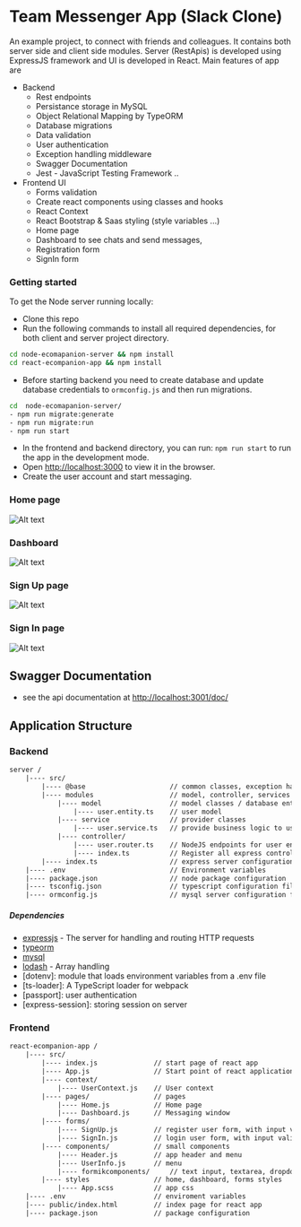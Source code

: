 # Team Messenger App (Slack Clone)

An example project, to connect with friends and colleagues. It contains both server side and client side modules.
Server (RestApis) is developed using ExpressJS framework and UI is developed in React. Main features of app are

- Backend
    -   Rest endpoints
    -   Persistance storage in MySQL
    -   Object Relational Mapping by TypeORM
    -   Database migrations
    -   Data validation
    -   User authentication
    -   Exception handling middleware
    -   Swagger Documentation
    -   Jest - JavaScript Testing Framework ..
- Frontend UI
    -   Forms validation
    -   Create react components using classes and hooks
    -   React Context
    -   React Bootstrap & Saas styling (style variables ...)
    -   Home page
    -   Dashboard to see chats and send messages, 
    -   Registration form
    -   SignIn form
    
### Getting started

To get the Node server running locally:

- Clone this repo
- Run the following commands to install all required dependencies, for both client and server project directory.
```sh
cd node-ecomapanion-server && npm install
cd react-ecompanion-app && npm install
```
- Before starting backend you need to create database and update database credentials to `ormconfig.js` and then run migrations.
```sh
cd  node-ecomapanion-server/ 
- npm run migrate:generate
- npm run migrate:run
- npm run start
```
-   In the frontend and backend directory, you can run: `npm run start` to run the app in the development mode.
-   Open [http://localhost:3000](http://localhost:3000) to view it in the browser.
-   Create the user account and start messaging.

### Home page
![Alt text](https://github.com/sohaib-gujjar/ecompanion/blob/master/react-ecompanion-app/public/home.png "Optional Title")
### Dashboard
![Alt text](https://github.com/sohaib-gujjar/ecompanion/blob/master/react-ecompanion-app/public/dashboard.png "Optional Title")
### Sign Up page
![Alt text](https://github.com/sohaib-gujjar/ecompanion/blob/master/react-ecompanion-app/public/register.png "Optional Title")
### Sign In page
![Alt text](https://github.com/sohaib-gujjar/ecompanion/blob/master/react-ecompanion-app/public/login.png?raw=true "Optional Title")


## Swagger Documentation
- see the api documentation at [http://localhost:3001/doc/](http://localhost:3001/doc/)

## Application Structure

### Backend

```txt
server /
    |---- src/
        |---- @base                     // common classes, exception handler, middleware, db migrations
        |---- modules                   // model, controller, services
            |---- model                 // model classes / database entities
                |---- user.entity.ts    // user model
            |---- service               // provider classes
                |---- user.service.ts   // provide business logic to users
            |---- controller/			         
                |---- user.router.ts    // NodeJS endpoints for user entity
                |---- index.ts			// Register all express controller
        |---- index.ts                  // express server configuration and starts listen
    |---- .env		                    // Environment variables
    |---- package.json		            // node package configuration
    |---- tsconfig.json		            // typescript configuration file
    |---- ormconfig.js	                // mysql server configuration file
```

##### Dependencies

- [expressjs](https://github.com/expressjs/express) - The server for handling and routing HTTP requests
- [typeorm](https://github.com/typeorm/typeorm)
- [mysql](www.mysql.com/downloads)
- [lodash](https://lodash.com/) - Array handling
- [dotenv]: module that loads environment variables from a .env file
- [ts-loader]: A TypeScript loader for webpack
- [passport]: user authentication
- [express-session]: storing session on server


### Frontend

```txt
react-ecompanion-app /
    |---- src/
        |---- index.js		        // start page of react app
        |---- App.js		        // Start point of react application, implementation of `Routes`
        |---- context/
            |---- UserContext.js    // User context
        |---- pages/			    // pages
            |---- Home.js           // Home page
            |---- Dashboard.js      // Messaging window
        |---- forms/
            |---- SignUp.js		    // register user form, with input validation
            |---- SignIn.js		    // login user form, with input validation
        |---- components/			// small components
            |---- Header.js		    // app header and menu
            |---- UserInfo.js		// menu
            |---- formikcomponents/		// text input, textarea, dropdown, image uploader, multiple files uploader
        |---- styles	            // home, dashboard, forms styles
            |---- App.scss	        // app css
    |---- .env		                // enviroment variables
    |---- public/index.html		    // index page for react app
    |---- package.json		        // package configuration
```
